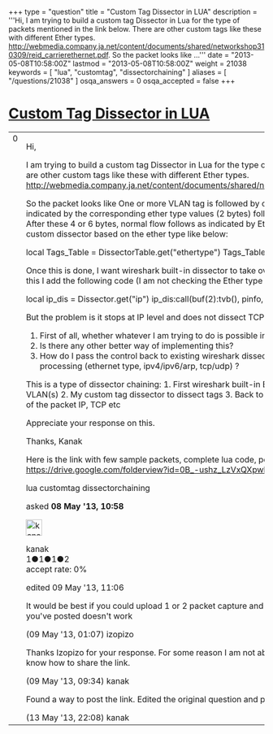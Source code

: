 +++
type = "question"
title = "Custom Tag Dissector in LUA"
description = '''Hi, I am trying to build a custom tag Dissector in Lua for the type of packets mentioned in the link below. There are other custom tags like these with different Ether types. http://webmedia.company.ja.net/content/documents/shared/networkshop310309/reid_carrierethernet.pdf. So the packet looks like ...'''
date = "2013-05-08T10:58:00Z"
lastmod = "2013-05-08T10:58:00Z"
weight = 21038
keywords = [ "lua", "customtag", "dissectorchaining" ]
aliases = [ "/questions/21038" ]
osqa_answers = 0
osqa_accepted = false
+++

<div class="headNormal">

# [Custom Tag Dissector in LUA](/questions/21038/custom-tag-dissector-in-lua)

</div>

<div id="main-body">

<div id="askform">

<table id="question-table" style="width:100%;"><colgroup><col style="width: 50%" /><col style="width: 50%" /></colgroup><tbody><tr class="odd"><td style="width: 30px; vertical-align: top"><div class="vote-buttons"><div id="post-21038-score" class="post-score" title="current number of votes">0</div><div id="favorite-count" class="favorite-count"></div></div></td><td><div id="item-right"><div class="question-body"><p>Hi,</p><p>I am trying to build a custom tag Dissector in Lua for the type of packets mentioned in the link below. There are other custom tags like these with different Ether types. <a href="http://webmedia.company.ja.net/content/documents/shared/networkshop310309/reid_carrierethernet.pdf.">http://webmedia.company.ja.net/content/documents/shared/networkshop310309/reid_carrierethernet.pdf.</a></p><p>So the packet looks like One or more VLAN tag is followed by one or more custom tags. These tags are indicated by the corresponding ether type values (2 bytes) followed by 2 or 4 bytes specific to the tags. After these 4 or 6 bytes, normal flow follows as indicated by Ether type- IPv4 or IPv6 then TCP. I invoke the custom dissector based on the ether type like below:</p><p>local Tags_Table = DissectorTable.get("ethertype") Tags_Table:add(CUSTOM_TAG_TYPE, p_customtag)</p><p>Once this is done, I want wireshark built-in dissector to take over for IP and TCP processing (say). To do this I add the following code (I am not checking the Ether type value for now which I will add later):</p><p>local ip_dis = Dissector.get("ip") ip_dis:call(buf(2):tvb(), pinfo, root)</p><p>But the problem is it stops at IP level and does not dissect TCP level. Now my questions are:</p><ol><li>First of all, whether whatever I am trying to do is possible in LUA?</li><li>Is there any other better way of implementing this?</li><li>How do I pass the control back to existing wireshark dissector after custom tag decoding for the rest of processing (ethernet type, ipv4/ipv6/arp, tcp/udp) ?</li></ol><p>This is a type of dissector chaining: 1. First wireshark built-in Ethernet dissector to decode DA, SA, VLAN(s) 2. My custom tag dissector to dissect tags 3. Back to built-in wireshark dissector to decode rest of the packet IP, TCP etc</p><p>Appreciate your response on this.</p><p>Thanks, Kanak</p><p>Here is the link with few sample packets, complete lua code, pdf file and a file with more sample packets. <a href="https://drive.google.com/folderview?id=0B_-ushz_LzVxQXpwbDR3UHpfYm8&amp;usp=sharing">https://drive.google.com/folderview?id=0B_-ushz_LzVxQXpwbDR3UHpfYm8&amp;usp=sharing</a></p></div><div id="question-tags" class="tags-container tags">lua customtag dissectorchaining</div><div id="question-controls" class="post-controls"></div><div class="post-update-info-container"><div class="post-update-info post-update-info-user"><p>asked <strong>08 May '13, 10:58</strong></p><img src="https://secure.gravatar.com/avatar/38d065c79258ba22994e62b3942352be?s=32&amp;d=identicon&amp;r=g" class="gravatar" width="32" height="32" alt="kanak&#39;s gravatar image" /><p>kanak<br />
<span class="score" title="1 reputation points">1</span><span title="1 badges"><span class="badge1">●</span><span class="badgecount">1</span></span><span title="1 badges"><span class="silver">●</span><span class="badgecount">1</span></span><span title="2 badges"><span class="bronze">●</span><span class="badgecount">2</span></span><br />
<span class="accept_rate" title="Rate of the user&#39;s accepted answers">accept rate:</span> <span title="kanak has no accepted answers">0%</span></p></div><div class="post-update-info post-update-info-edited"><p>edited 09 May '13, 11:06</p></div></div><div id="comments-container-21038" class="comments-container"><span id="21051"></span><div id="comment-21051" class="comment"><div id="post-21051-score" class="comment-score"></div><div class="comment-text"><p>It would be best if you could upload 1 or 2 packet capture and your full lua code somewhere. Also that link you've posted doesn't work</p></div><div id="comment-21051-info" class="comment-info"><span class="comment-age">(09 May '13, 01:07)</span> izopizo</div></div><span id="21060"></span><div id="comment-21060" class="comment"><div id="post-21060-score" class="comment-score"></div><div class="comment-text"><p>Thanks Izopizo for your response. For some reason I am not able to post the Google drive link here. I don't know how to share the link.</p></div><div id="comment-21060-info" class="comment-info"><span class="comment-age">(09 May '13, 09:34)</span> kanak</div></div><span id="21122"></span><div id="comment-21122" class="comment"><div id="post-21122-score" class="comment-score"></div><div class="comment-text"><p>Found a way to post the link. Edited the original question and posted the link in the end.</p></div><div id="comment-21122-info" class="comment-info"><span class="comment-age">(13 May '13, 22:08)</span> kanak</div></div></div><div id="comment-tools-21038" class="comment-tools"></div><div class="clear"></div><div id="comment-21038-form-container" class="comment-form-container"></div><div class="clear"></div></div></td></tr></tbody></table>

</div>

</div>

